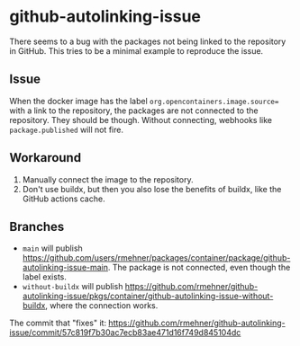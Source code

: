 # github-autolinking-issue

There seems to a bug with the packages not being linked to the repository in GitHub.
This tries to be a minimal example to reproduce the issue.

## Issue

When the docker image has the label `org.opencontainers.image.source=` with
a link to the repository, the packages are not connected to the repository. They should be though.
Without connecting, webhooks like `package.published` will not fire.

## Workaround

1. Manually connect the image to the repository.
2. Don't use buildx, but then you also lose the benefits of buildx, like the GitHub actions cache.

## Branches

- `main` will publish https://github.com/users/rmehner/packages/container/package/github-autolinking-issue-main. The package is not connected, even though the label exists.
- `without-buildx` will publish https://github.com/rmehner/github-autolinking-issue/pkgs/container/github-autolinking-issue-without-buildx, where the connection works.

The commit that "fixes" it: https://github.com/rmehner/github-autolinking-issue/commit/57c819f7b30ac7ecb83ae471d16f749d845104dc
